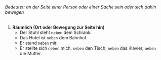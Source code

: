 ###### Bedeutet: an der Seite einer Person oder einer Sache sein oder sich dahin bewegen  

1) **Räumlich (Ort oder Bewegung zur Seite hin)**  
	- Der Stuhl steht `neben` dem Schrank.  
	- Das Hotel ist `neben` dem Bahnhof.  
	- Er stand `neben` mir.  
	- Er stellte sich `neben` mich, `neben` den Tisch, `neben` das Klavier, `neben` die Mutter.  